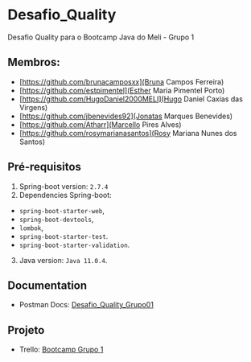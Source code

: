 # Desafio_Quality
Desafio Quality para o Bootcamp Java do Meli - Grupo 1

## Membros:
- [https://github.com/brunacamposxx](Bruna Campos Ferreira)
- [https://github.com/estpimentel](Esther Maria Pimentel Porto)
- [https://github.com/HugoDaniel2000MELI](Hugo Daniel Caxias das Virgens)
- [https://github.com/jbenevides92](Jonatas Marques Benevides)
- [https://github.com/Atharr](Marcello Pires Alves)
- [https://github.com/rosymarianasantos](Rosy Mariana Nunes dos Santos)

## Pré-requisitos
1. Spring-boot version: `2.7.4`
2. Dependencies Spring-boot:
- `spring-boot-starter-web`,
- `spring-boot-devtools`,
- `lombok`,
- `spring-boot-starter-test`.
- `spring-boot-starter-validation`.
3. Java version: `Java 11.0.4`.

## Documentation
- Postman Docs: [Desafio_Quality_Grupo01](https://documenter.getpostman.com/view/16682417/2s83zpKgLA)
   
## Projeto
- Trello: [Bootcamp Grupo 1](https://trello.com/b/GrEuCw34/desafio-testing)
